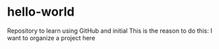 # hello-world
Repository to learn using GitHub and initial 
This is the reason to do this: I want to organize a project here
